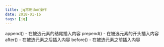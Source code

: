 ```yaml
---
title: jq常用dom操作
date: 2018-01-16
tags: [jq]
---
```


append() - 在被选元素的结尾插入内容
prepend() - 在被选元素的开头插入内容
after() - 在被选元素之后插入内容
before() - 在被选元素之前插入内容
